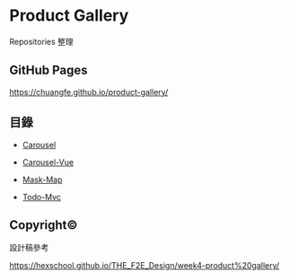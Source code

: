 # Product Gallery

Repositories 整理

## GitHub Pages

https://chuangfe.github.io/product-gallery/

## 目錄

- [Carousel](https://github.com/chuangfe/carousel)

- [Carousel-Vue](https://github.com/chuangfe/carousel-vue)

- [Mask-Map](https://github.com/chuangfe/mask-map)

- [Todo-Mvc](https://github.com/chuangfe/todomvc-vue)

## Copyright©

設計稿參考

https://hexschool.github.io/THE_F2E_Design/week4-product%20gallery/
